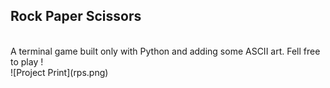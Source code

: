 <h2>Rock Paper Scissors</h2>
<br>
A terminal game built only with Python and adding some ASCII art.
Fell free to play !

<br>
![Project Print](rps.png)